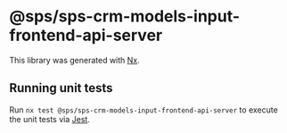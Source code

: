 # @sps/sps-crm-models-input-frontend-api-server

This library was generated with [Nx](https://nx.dev).

## Running unit tests

Run `nx test @sps/sps-crm-models-input-frontend-api-server` to execute the unit tests via [Jest](https://jestjs.io).

